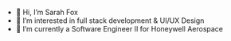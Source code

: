 - 👋 Hi, I’m Sarah Fox
- 👀 I’m interested in full stack development & UI/UX Design
- 🌱 I’m currently a Software Engineer II for Honeywell Aerospace

<!---
foxster14/foxster14 is a ✨ special ✨ repository because its `README.md` (this file) appears on your GitHub profile.
You can click the Preview link to take a look at your changes. 💞️📫
--->
